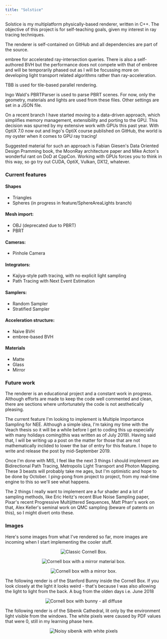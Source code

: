```yaml
---
title: "Solstice"
---
```


Solstice is my multiplatform physically-based renderer, written in C++. The objective of this project is for self-teaching goals, given my interest in ray tracing techniques.

The renderer is self-contained on GitHub and all dependencies are part of the source.

embree for accelerated ray-intersection queries. There is also a self-authored BVH but the performance does not compete with that of embree and will be temporarily phased out as I will be focussing more on developing light transport related algorithms rather than ray-acceleration.

TBB is used for tile-based parallel rendering.

Ingo Wald's PBRTParser is used to parse PBRT scenes. For now, only the geometry, materials and lights are used from these files. Other settings are set in a JSON file.

On a recent branch I have started moving to a data-driven approach, which simplifies memory management, extensibility and porting to the GPU. This decision was spurred by my extensive work with GPUs this past year. With OptiX 7.0 now out and Ingo's OptiX course published on GitHub, the world is my oyster when it comes to GPU ray tracing!

Suggested material for such an approach is Fabian Giesen's Data Oriented Design Pramming book, the MoonRay architecture paper and Mike Acton's wonderful rant on DoD at CppCon. Working with GPUs forces you to think in this way, so go try out CUDA, OptiX, Vulkan, DX12, whatever.


### Current features

#### Shapes

* Triangles
* Spheres (in progress in feature/SphereAreaLights branch)

#### Mesh import:

* OBJ (deprecated due to PBRT)
* PBRT

#### Cameras:

* Pinhole Camera

#### Integrators:

* Kajiya-style path tracing, with no explicit light sampling
* Path Tracing with Next Event Estimation

#### Samplers:

* Random Sampler
* Stratified Sampler

#### Acceleration structure:

* Naive BVH
* embree-based BVH

#### Materials

* Matte
* Glass
* Mirror 

### Future work

The renderer is an educational project and a constant work in progress. Although efforts are made to keep the code well commented and clean, there are sections where unfortunately the code is not aesthetically pleasing.

The current feature I'm looking to implement is Multiple Importance Sampling for NEE. Although a simple idea, I'm taking my time with the Veach thesis so it will be a while before I get to coding this up especially with many holidays coming(this was written as of July 2019). Having said that, I will be writing up a post on the matter for those that are not mathematically inclided to lower the bar of entry for this feature. I hope to write and release the post by mid-September 2019.

Once I'm done with MIS, I feel like the next 3 things I should implement are Bidirectional Path Tracing, Metropolis Light Transport and Photon Mapping. These 3 beasts will probably take me ages, but I'm optimistic and hope to be done by October. I ping-pong from project to project, from my real-time engine to this so we'll see what happens.

The 2 things I really want to implement are a fur shader and a lot of sampling methods, like Eric Heitz's recent Blue Noise Sampling paper, Pixar's recent Progressive Multijittered Sequences, Matt Pharr's work on that, Alex Keller's seminal work on QMC sampling (beware of patents on this), so I might divert onto these.


### Images

Here's some images from what I've rendered so far, more images are incoming when I start implementing the cooler stuff. 
<p align="center">
<img src="{{ site.url }}/assets/solstice/cornellBoxOriginal.png" alt="Classic Cornell Box.">
</p>

<p align="center">
<img src="{{ site.url }}/assets/solstice/cornellMirror.png" alt="Cornell box with a mirror material box.">
</p>
<p align="center">
<img src="{{ site.url }}/assets/solstice/cornellGlass.png" alt="Cornell box with a mirror box.">
</p>



The following render is of the Stanford Bunny inside the Cornell Box. If you look closely at the light it looks weird - that's because I was also allowing the light to light from the back. A bug from the olden days i.e. June 2018
<p align="center">
<img src="{{ site.url }}/assets/solstice/bunny.png" alt="Cornell box with bunny - all diffuse">
</p>

The following render is of the Sibenik Cathedral, lit only by the environment light visible from the windows. The white pixels were caused by PDF values that were 0, still in my learning phase here.

<p align="center">
<img src="{{ site.url }}/assets/solstice/sibenik.png" alt="Noisy sibenik with white pixels">
</p>